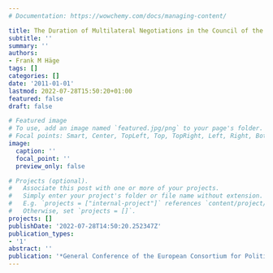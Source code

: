 ```yaml
---
# Documentation: https://wowchemy.com/docs/managing-content/

title: The Duration of Multilateral Negotiations in the Council of the European Union
subtitle: ''
summary: ''
authors:
- Frank M Häge
tags: []
categories: []
date: '2011-01-01'
lastmod: 2022-07-28T15:50:20+01:00
featured: false
draft: false

# Featured image
# To use, add an image named `featured.jpg/png` to your page's folder.
# Focal points: Smart, Center, TopLeft, Top, TopRight, Left, Right, BottomLeft, Bottom, BottomRight.
image:
  caption: ''
  focal_point: ''
  preview_only: false

# Projects (optional).
#   Associate this post with one or more of your projects.
#   Simply enter your project's folder or file name without extension.
#   E.g. `projects = ["internal-project"]` references `content/project/deep-learning/index.md`.
#   Otherwise, set `projects = []`.
projects: []
publishDate: '2022-07-28T14:50:20.252347Z'
publication_types:
- '1'
abstract: ''
publication: '*General Conference of the European Consortium for Political Research*'
---
```

